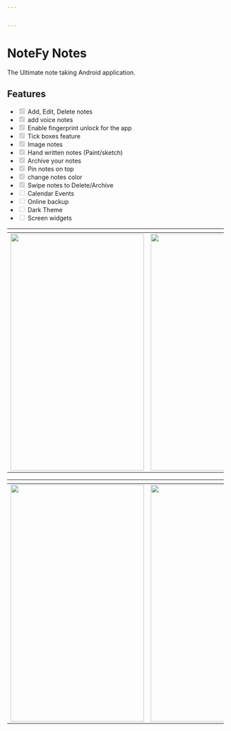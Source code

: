 ```yaml
---


---
```


<h1 id="notefy-notes">NoteFy Notes</h1>
<p>The Ultimate note taking Android application.</p>
<h2 id="features">Features</h2>
<ul>
<li class="task-list-item"><input type="checkbox" class="task-list-item-checkbox" checked="true" disabled=""> Add, Edit, Delete notes</li>
<li class="task-list-item"><input type="checkbox" class="task-list-item-checkbox" checked="true" disabled=""> add voice notes</li>
<li class="task-list-item"><input type="checkbox" class="task-list-item-checkbox" checked="true" disabled=""> Enable fingerprint unlock for the app</li>
<li class="task-list-item"><input type="checkbox" class="task-list-item-checkbox" checked="true" disabled=""> Tick boxes feature</li>
<li class="task-list-item"><input type="checkbox" class="task-list-item-checkbox" checked="true" disabled=""> Image notes</li>
<li class="task-list-item"><input type="checkbox" class="task-list-item-checkbox" checked="true" disabled=""> Hand written notes (Paint/sketch)</li>
<li class="task-list-item"><input type="checkbox" class="task-list-item-checkbox" checked="true" disabled=""> Archive your notes</li>
<li class="task-list-item"><input type="checkbox" class="task-list-item-checkbox" checked="true" disabled=""> Pin notes on top</li>
<li class="task-list-item"><input type="checkbox" class="task-list-item-checkbox" checked="true" disabled=""> change notes color</li>
<li class="task-list-item"><input type="checkbox" class="task-list-item-checkbox" checked="true" disabled=""> Swipe notes to Delete/Archive</li>
<li class="task-list-item"><input type="checkbox" class="task-list-item-checkbox" disabled=""> Calendar Events</li>
<li class="task-list-item"><input type="checkbox" class="task-list-item-checkbox" disabled=""> Online backup</li>
<li class="task-list-item"><input type="checkbox" class="task-list-item-checkbox" disabled="">  Dark Theme</li>
<li class="task-list-item"><input type="checkbox" class="task-list-item-checkbox" disabled=""> Screen widgets</li>
</ul>

<table>
<thead>
<tr>
<th></th>
<th></th>
<th></th>
</tr>
</thead>
<tbody>
<tr>
<td><img src="https://user-images.githubusercontent.com/45118110/81301482-bbe40b00-9096-11ea-8791-a6f5d13c1ed0.png" width="310" height="550"></td>
<td><img src="https://user-images.githubusercontent.com/45118110/81301844-37de5300-9097-11ea-90c0-1a022044632e.png" width="310" height="550"></td>
<td><img src="https://user-images.githubusercontent.com/45118110/81301932-53e1f480-9097-11ea-93c2-d111286729b1.png" width="310" height="550"></td>
</tr>
</tbody>
</table>
<table>
<thead>
<tr>
<th></th>
<th></th>
<th></th>
</tr>
</thead>
<tbody>
<tr>
<td><img src="https://user-images.githubusercontent.com/45118110/81302177-a4f1e880-9097-11ea-9280-6d1d9367c9a2.png" width="310" height="550"></td>
<td><img src="https://user-images.githubusercontent.com/45118110/81302012-6bb97880-9097-11ea-831f-19265748dcc2.png" width="310" height="550"></td>
<td><img src="https://user-images.githubusercontent.com/45118110/81302293-ce127900-9097-11ea-9345-74feb4205460.png" width="310" height="550"></td>
</tr>
</tbody>
</table>
